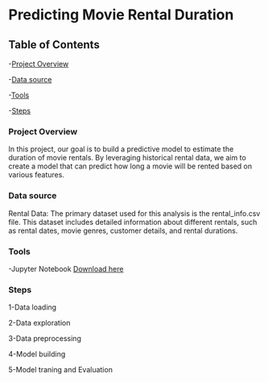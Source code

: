 # Predicting Movie Rental Duration

## Table of Contents

 -[Project Overview](#Project-Overview)
 
 -[Data source](#Data-source)
 
 -[Tools](#Tools)
 
 -[Steps](#Steps)
 
### Project Overview

In this project, our goal is to build a predictive model to estimate the duration of movie rentals. By leveraging historical rental data, we aim to create a model that can predict how long a movie will be rented based on various features.

### Data source 

Rental Data: The primary dataset used for this analysis is the rental_info.csv file. This dataset includes detailed information about different rentals, such as rental dates, movie genres, customer details, and rental durations.

### Tools

-Jupyter Notebook [Download here](https://www.anaconda.com/download/)

### Steps

1-Data loading

2-Data exploration

3-Data preprocessing

4-Model building

5-Model traning and Evaluation
